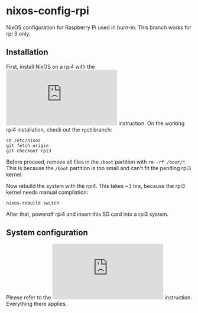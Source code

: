 # nixos-config-rpi
NixOS configuration for Raspberry Pi used in burn-in. This branch works for rpi
3 only.


## Installation
First, install NixOS on a rpi4 with the ![`rpi4`](https://github.com/umd-lhcb/nixos-config-rpi/blob/rpi4/README.md) instruction.
On the working rpi4 installation, check out the `rpi3` branch:
```
cd /etc/nixos
git fetch origin
git checkout rpi3
```

Before proceed, remove all files in the `/boot` partition with `rm -rf /boot/*`. This
is because the `/boot` partition is too small and can't fit the pending rpi3
kernel.

Now rebuild the system with the rpi4. This takes ~3 hrs, because the rpi3 kernel needs
manual compilation:
```
nixos-rebuild switch
```
After that, poweroff rpi4 and insert this SD card into a rpi3 system.


## System configuration
Please refer to the ![`rpi4`](https://github.com/umd-lhcb/nixos-config-rpi/blob/rpi4/README.md) instruction.
Everything there applies.
